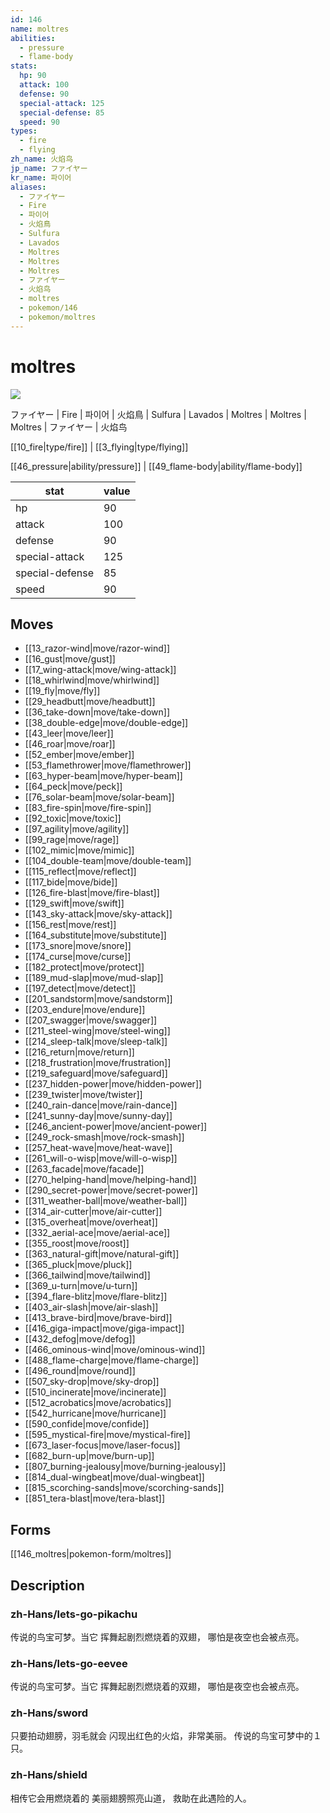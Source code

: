 ```yaml
---
id: 146
name: moltres
abilities:
  - pressure
  - flame-body
stats:
  hp: 90
  attack: 100
  defense: 90
  special-attack: 125
  special-defense: 85
  speed: 90
types:
  - fire
  - flying
zh_name: 火焰鸟
jp_name: ファイヤー
kr_name: 파이어
aliases:
  - ファイヤー
  - Fire
  - 파이어
  - 火焰鳥
  - Sulfura
  - Lavados
  - Moltres
  - Moltres
  - Moltres
  - ファイヤー
  - 火焰鸟
  - moltres
  - pokemon/146
  - pokemon/moltres
---
```

# moltres

![](https://raw.githubusercontent.com/PokeAPI/sprites/master/sprites/pokemon/146.png)

ファイヤー | Fire | 파이어 | 火焰鳥 | Sulfura | Lavados | Moltres | Moltres | Moltres | ファイヤー | 火焰鸟

[[10_fire|type/fire]] | [[3_flying|type/flying]]

[[46_pressure|ability/pressure]] | [[49_flame-body|ability/flame-body]]

|stat|value|
|---|---|
|hp|90|
|attack|100|
|defense|90|
|special-attack|125|
|special-defense|85|
|speed|90|


## Moves

- [[13_razor-wind|move/razor-wind]]
- [[16_gust|move/gust]]
- [[17_wing-attack|move/wing-attack]]
- [[18_whirlwind|move/whirlwind]]
- [[19_fly|move/fly]]
- [[29_headbutt|move/headbutt]]
- [[36_take-down|move/take-down]]
- [[38_double-edge|move/double-edge]]
- [[43_leer|move/leer]]
- [[46_roar|move/roar]]
- [[52_ember|move/ember]]
- [[53_flamethrower|move/flamethrower]]
- [[63_hyper-beam|move/hyper-beam]]
- [[64_peck|move/peck]]
- [[76_solar-beam|move/solar-beam]]
- [[83_fire-spin|move/fire-spin]]
- [[92_toxic|move/toxic]]
- [[97_agility|move/agility]]
- [[99_rage|move/rage]]
- [[102_mimic|move/mimic]]
- [[104_double-team|move/double-team]]
- [[115_reflect|move/reflect]]
- [[117_bide|move/bide]]
- [[126_fire-blast|move/fire-blast]]
- [[129_swift|move/swift]]
- [[143_sky-attack|move/sky-attack]]
- [[156_rest|move/rest]]
- [[164_substitute|move/substitute]]
- [[173_snore|move/snore]]
- [[174_curse|move/curse]]
- [[182_protect|move/protect]]
- [[189_mud-slap|move/mud-slap]]
- [[197_detect|move/detect]]
- [[201_sandstorm|move/sandstorm]]
- [[203_endure|move/endure]]
- [[207_swagger|move/swagger]]
- [[211_steel-wing|move/steel-wing]]
- [[214_sleep-talk|move/sleep-talk]]
- [[216_return|move/return]]
- [[218_frustration|move/frustration]]
- [[219_safeguard|move/safeguard]]
- [[237_hidden-power|move/hidden-power]]
- [[239_twister|move/twister]]
- [[240_rain-dance|move/rain-dance]]
- [[241_sunny-day|move/sunny-day]]
- [[246_ancient-power|move/ancient-power]]
- [[249_rock-smash|move/rock-smash]]
- [[257_heat-wave|move/heat-wave]]
- [[261_will-o-wisp|move/will-o-wisp]]
- [[263_facade|move/facade]]
- [[270_helping-hand|move/helping-hand]]
- [[290_secret-power|move/secret-power]]
- [[311_weather-ball|move/weather-ball]]
- [[314_air-cutter|move/air-cutter]]
- [[315_overheat|move/overheat]]
- [[332_aerial-ace|move/aerial-ace]]
- [[355_roost|move/roost]]
- [[363_natural-gift|move/natural-gift]]
- [[365_pluck|move/pluck]]
- [[366_tailwind|move/tailwind]]
- [[369_u-turn|move/u-turn]]
- [[394_flare-blitz|move/flare-blitz]]
- [[403_air-slash|move/air-slash]]
- [[413_brave-bird|move/brave-bird]]
- [[416_giga-impact|move/giga-impact]]
- [[432_defog|move/defog]]
- [[466_ominous-wind|move/ominous-wind]]
- [[488_flame-charge|move/flame-charge]]
- [[496_round|move/round]]
- [[507_sky-drop|move/sky-drop]]
- [[510_incinerate|move/incinerate]]
- [[512_acrobatics|move/acrobatics]]
- [[542_hurricane|move/hurricane]]
- [[590_confide|move/confide]]
- [[595_mystical-fire|move/mystical-fire]]
- [[673_laser-focus|move/laser-focus]]
- [[682_burn-up|move/burn-up]]
- [[807_burning-jealousy|move/burning-jealousy]]
- [[814_dual-wingbeat|move/dual-wingbeat]]
- [[815_scorching-sands|move/scorching-sands]]
- [[851_tera-blast|move/tera-blast]]

## Forms



[[146_moltres|pokemon-form/moltres]]

## Description

### zh-Hans/lets-go-pikachu

传说的鸟宝可梦。当它
挥舞起剧烈燃烧着的双翅，
哪怕是夜空也会被点亮。

### zh-Hans/lets-go-eevee

传说的鸟宝可梦。当它
挥舞起剧烈燃烧着的双翅，
哪怕是夜空也会被点亮。

### zh-Hans/sword

只要拍动翅膀，羽毛就会
闪现出红色的火焰，非常美丽。
传说的鸟宝可梦中的１只。

### zh-Hans/shield

相传它会用燃烧着的
美丽翅膀照亮山道，
救助在此遇险的人。

